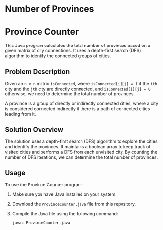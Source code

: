 # Number of Provinces
# Province Counter

This Java program calculates the total number of provinces based on a given matrix of city connections. It uses a depth-first search (DFS) algorithm to identify the connected groups of cities.

## Problem Description

Given an `n x n` matrix `isConnected`, where `isConnected[i][j] = 1` if the `ith` city and the `jth` city are directly connected, and `isConnected[i][j] = 0` otherwise, we need to determine the total number of provinces.

A province is a group of directly or indirectly connected cities, where a city is considered connected indirectly if there is a path of connected cities leading from it.

## Solution Overview

The solution uses a depth-first search (DFS) algorithm to explore the cities and identify the provinces. It maintains a boolean array to keep track of visited cities and performs a DFS from each unvisited city. By counting the number of DFS iterations, we can determine the total number of provinces.

## Usage

To use the Province Counter program:

1. Make sure you have Java installed on your system.

2. Download the `ProvinceCounter.java` file from this repository.

3. Compile the Java file using the following command:
   ```shell
   javac ProvinceCounter.java
 
